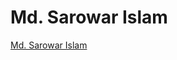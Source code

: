 # Md. Sarowar Islam
<a href="https://sarowarislam.netlify.app/" target="_blank">Md. Sarowar Islam</a>

